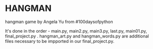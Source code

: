 # HANGMAN
hangman game by Angela Yu from #100daysofpython

It's done in the order - main.py, main2.py, main3.py, last.py, main01.py, final_project.py . hangman_art.py and hangman_words.py are additional files necessary to be impported in our final_project.py.
